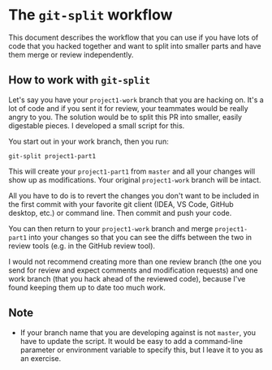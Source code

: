 # The `git-split` workflow

This document describes the workflow that you can use if you have lots of code that you hacked together and want to split into smaller parts and have them merge or review independently.

## How to work with `git-split`

Let's say you have your `project1-work` branch that you are hacking on. It's a lot of code and if you sent it for review, your teammates would be really angry to you. The solution would be to split this PR into smaller, easily digestable pieces. I developed a small script for this.

You start out in your work branch, then you run:

```
git-split project1-part1
```

This will create your `project1-part1` from `master` and all your changes will show up as modifications. Your original `project1-work` branch will be intact.

All you have to do is to revert the changes you don't want to be included in the first commit with your favorite git client (IDEA, VS Code, GitHub desktop, etc.) or command line. Then commit and push your code.

You can then return to your `project1-work` branch and merge `project1-part1` into your changes so that you can see the diffs between the two in review tools (e.g. in the GitHub review tool).

I would not recommend creating more than one review branch (the one you send for review and expect comments and modification requests) and one work branch (that you hack ahead of the reviewed code), because I've found keeping them up to date too much work.

## Note

* If your branch name that you are developing against is not `master`, you have to update the script. It would be easy to add a command-line parameter or environment variable to specify this, but I leave it to you as an exercise.
